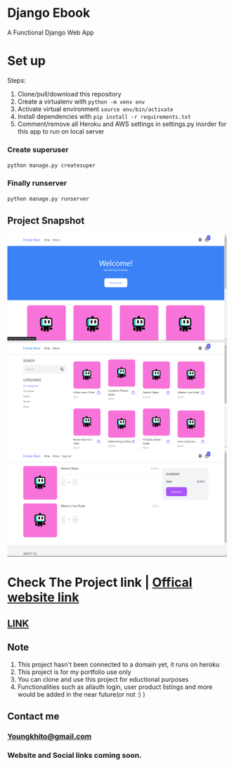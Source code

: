 # Django Ebook
A Functional Django Web App



# Set up
Steps:

1. Clone/pull/download this repository
2. Create a virtualenv with `python -m venv env`
3. Activate virtual environment `source env/bin/activate`
4. Install dependencies with `pip install -r requirements.txt`
5. Comment/remove all Heroku and AWS settings in settings.py inorder for this app to run on local server

### Create superuser
`python manage.py createsuper`

### Finally runserver
`python manage.py runserver`

##  Project Snapshot
<img src="es.png" width="500px"> <img src="es1png.png" width="500px"> <img src="es2.png" width="500px">



# Check The Project link | [Offical website link](https://djebook.herokuapp.com/)
  ## [LINK](https://djebook.herokuapp.com/)


## Note
1. This project hasn't been connected to a domain yet, it runs on heroku
2. This project is for my portfolio use only 
3. You can clone and use this project for eductional purposes
4. Functionalities such as allauth login, user product listings and more would be added in the near future(or not :) )

## Contact me
 ### Youngkhito@gmail.com
 ### Website and Social links coming soon.
 
 
